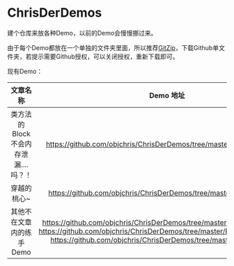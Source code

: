 # ChrisDerDemos

建个仓库来放各种Demo，以前的Demo会慢慢挪过来。

由于每个Demo都放在一个单独的文件夹里面，所以推荐[GitZip](https://kinolien.github.io/gitzip/)，下载Github单文件夹，若提示需要Github授权，可以关闭授权，重新下载即可。

现有Demo：

|              文章名称               |                          Demo 地址                           |
| :---------------------------------: | :----------------------------------------------------------: |
| 类方法的Block不会内存泄漏....吗？！ | https://github.com/objchris/ChrisDerDemos/tree/master/ClassBlockDemo |
|             穿越的桃心~             | https://github.com/objchris/ChrisDerDemos/tree/master/EZHeartForLike |
|      其他不在文章内的练手 Demo      | https://github.com/objchris/ChrisDerDemos/tree/master/EZQRCodeScanner<br/>https://github.com/objchris/ChrisDerDemos/tree/master/EZRecycleImageView<br/>https://github.com/objchris/ChrisDerDemos/tree/master/EZViewBorder |

